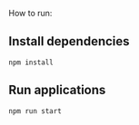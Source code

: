 How to run:

## Install dependencies

```
npm install
```

## Run applications

```
npm run start
```